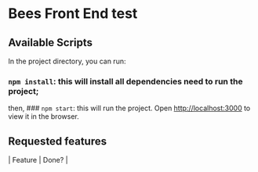 # Bees Front End test

## Available Scripts

In the project directory, you can run:

### `npm install`: this will install all dependencies need to run the project;

then, ### `npm start`: this will run the project. Open [http://localhost:3000](http://localhost:3000) to view it in the browser.

## Requested features

| Feature | Done? |

